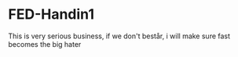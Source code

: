 # FED-Handin1
This is very serious business, if we don't består, i will make sure fast becomes the big hater
